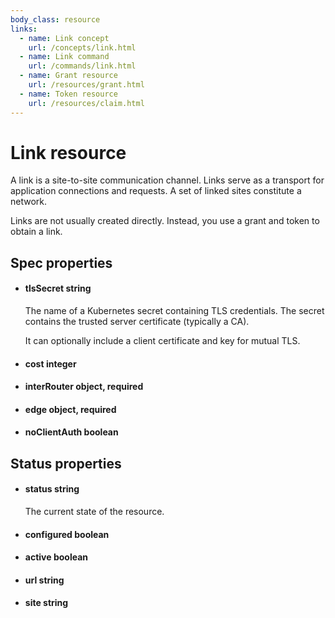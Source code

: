 ```yaml
---
body_class: resource
links:
  - name: Link concept
    url: /concepts/link.html
  - name: Link command
    url: /commands/link.html
  - name: Grant resource
    url: /resources/grant.html
  - name: Token resource
    url: /resources/claim.html
---
```


# Link resource

<section>

A link is a site-to-site communication channel. Links serve
as a transport for application connections and requests.  A
set of linked sites constitute a network.

Links are not usually created directly.  Instead, you use a
grant and token to obtain a link.

</section>

<section>

## Spec properties

- <h4 id="tlssecret">tlsSecret <span class="property-info">string</span></h4>

  The name of a Kubernetes secret containing TLS
  credentials. The secret contains the trusted server
  certificate (typically a CA).
  
  It can optionally include a client certificate and key for
  mutual TLS.

  

- <h4 id="cost">cost <span class="property-info">integer</span></h4>

  

- <h4 id="interrouter">interRouter <span class="property-info">object, required</span></h4>

  

- <h4 id="edge">edge <span class="property-info">object, required</span></h4>

  

- <h4 id="noclientauth">noClientAuth <span class="property-info">boolean</span></h4>

  

</section>

<section>

## Status properties

- <h4 id="status">status <span class="property-info">string</span></h4>

  The current state of the resource.

  

- <h4 id="configured">configured <span class="property-info">boolean</span></h4>

  

- <h4 id="active">active <span class="property-info">boolean</span></h4>

  

- <h4 id="url">url <span class="property-info">string</span></h4>

  

- <h4 id="site">site <span class="property-info">string</span></h4>

  

</section>
